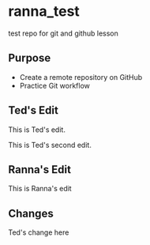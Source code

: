# ranna_test
test repo for git and github lesson 

## Purpose

- Create a remote repository on GitHub
- Practice Git workflow

## Ted's Edit
This is Ted's edit.

This is Ted's second edit. 

## Ranna's Edit
This is Ranna's edit

## Changes
Ted's change here
